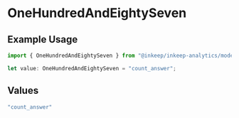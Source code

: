 # OneHundredAndEightySeven

## Example Usage

```typescript
import { OneHundredAndEightySeven } from "@inkeep/inkeep-analytics/models/operations";

let value: OneHundredAndEightySeven = "count_answer";
```

## Values

```typescript
"count_answer"
```